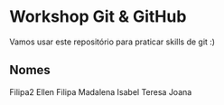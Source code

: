 # Workshop Git & GitHub

Vamos usar este repositório para praticar skills de git :)

## Nomes
Filipa2
Ellen
Filipa
Madalena
Isabel
Teresa
Joana
